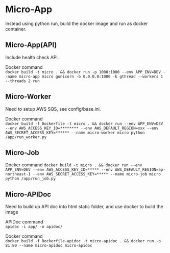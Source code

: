 # Micro-App
Instead using python run, build the docker image and run as docker container.
## Micro-App(API)

Include health check API.

Docker command  
`docker build -t micro . && docker run -p 1000:1000 --env APP_ENV=DEV --name micro-app micro gunicorn -b 0.0.0.0:1000 -k gthread --workers 1 --threads 2 run`

## Micro-Worker

Need to setup AWS SQS, see config/base.ini.

Docker command  
`docker build -f Dockerfile -t micro . && docker run --env APP_ENV=DEV --env AWS_ACCESS_KEY_ID=******** --env AWS_DEFAULT_REGION=xxx --env AWS_SECRET_ACCESS_KEY=****** --name micro-worker micro python /app/run_worker.py`

## Micro-Job

Docker command
`docker build -t micro . && docker run --env APP_ENV=DEV --env AWS_ACCESS_KEY_ID=***** --env AWS_DEFAULT_REGION=ap-northeast-1 --env AWS_SECRET_ACCESS_KEY=***** --name micro-job micro python /app/run_job.py`

## Micro-APIDoc

Need to build up API doc into html static folder, and use docker to build the image

APIDoc command  
`apidoc -i app/ -o apidoc/`

Docker command  
`docker build -f Dockerfile-apidoc -t micro-apidoc . && docker run -p 81:80 --name micro-apidoc micro-apidoc`
